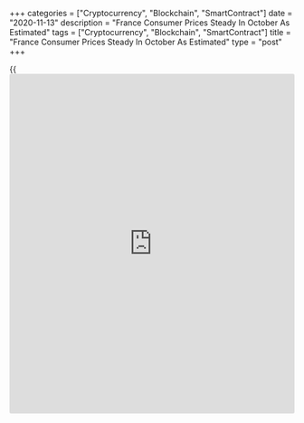 +++
categories = ["Cryptocurrency", "Blockchain", "SmartContract"]
date = "2020-11-13"
description = "France Consumer Prices Steady In October As Estimated"
tags = ["Cryptocurrency", "Blockchain", "SmartContract"]
title = "France Consumer Prices Steady In October As Estimated"
type = "post"
+++

{{<iframe id="large-banner" src="https://www.bounty.group/#slide=20.0" width="100%" height="600" scrolling="no" style="border: 0px solid rgb(216, 221, 230); border-radius: 3px;">}}

French consumer prices remained unchanged in October, as initially
estimated, data from the statistical office Insee showed on Friday.

The consumer price index remained unchanged yearly in October for the
second month in a row, as estimated.

Data showed that food price inflation grew 1.5 percent in October and
services cost rose 0.3 percent.

Meanwhile, energy and manufactured product prices declined 7.8 percent
and 0.1 percent, respectively.

On a month-on-month basis, consumer prices remained unchanged in
October. In the initial estimate, prices fell 0.1 percent.

The harmonized index of consumer prices rose 0.1 percent annually in
October versus remaining unchanged in the initial estimate.

On a monthly basis, the HICP remained unchanged in October, after a 0.6
percent decrease in the prior month. According to the initial estimate,
HICP fell 0.1 percent.

For comments and feedback [contact](https://www.playgroundfx.com/contact/): editorial@rtt[news](https://www.letsplayfx.com/blog/forex-news-website/).com

[Economic News][1]

 **What parts of the world are seeing the best (and worst) economic
performances lately? Click[here][2] to check out our [Econ Scorecard][2]
and find out! See up-to-the-moment [ranking](https://www.playgroundfx.com/blog/crypto-exchange-ranking/)s for the best and worst
performers in [GDP][3], [unemployment rate][4], [inflation][2] and much
more.**

   1. www.rtt[news](https://www.letsplayfx.com/blog/forex-news-website/).com/Content/EconomicNews.aspx
   2. www.rtt[news](https://www.letsplayfx.com/blog/forex-news-website/).com/economic-scorecard/world-rank/CPI/highest-performance.aspx
   3. www.rtt[news](https://www.letsplayfx.com/blog/forex-news-website/).com/economic-scorecard/world-rank/GDP/highest-performance.aspx
   4. www.rtt[news](https://www.letsplayfx.com/blog/forex-news-website/).com/economic-scorecard/world-rank/unemployment-rate/lowest-performance.aspx